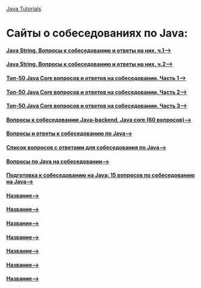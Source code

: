 [Java Tutorials](README.md)

# Сайты о собеседованиях по Java:

#### [Java String. Вопросы к собеседованию и ответы на них, ч.1-->]( https://javarush.ru/groups/posts/759-java-string-voprosih-k-sobesedovaniju-i-otvetih-na-nikh-ch1 )
#### [Java String. Вопросы к собеседованию и ответы на них, ч.2-->]( https://javarush.ru/groups/posts/760-java-string-voprosih-k-sobesedovaniju-i-otvetih-na-nikh-ch2 )
#### [Топ-50 Java Core вопросов и ответов на собеседовании. Часть 1-->]( https://javarush.ru/groups/posts/2590-top-50-java-core-voprosov-i-otvetov-na-sobesedovanii-chastjh-1 )
#### [Топ-50 Java Core вопросов и ответов на собеседовании. Часть 2-->]( https://javarush.ru/groups/posts/2592-top-50-java-core-voprosov-iotvetov-na-sobesedovanii-chastjh-2 )
#### [Топ-50 Java Core вопросов и ответов на собеседовании. Часть 3-->]( https://javarush.ru/groups/posts/2597-top-50-java-core-voprosov-i-otvetov-na-sobesedovanii-chastjh-3 )
#### [Вопросы к собеседованию Java-backend, Java core (60 вопросов)-->]( https://habr.com/ru/post/485678/ )
#### [Вопросы и ответы к собеседованию по Java-->]( https://javahelp.online/osnovy/voprosy-otvety-sobesedovanie-java )
#### [Список вопросов с ответами для собеседования по Java-->]( https://javastudy.ru/interview/list-of-question-java-interview/ )
#### [Вопросы по Java на собеседовании-->]( http://java-online.ru/java-interview.xhtml )
#### [Подготовка к собеседованию на Java: 15 вопросов по собеседованию на Java-->]( https://coderlessons.com/articles/java/podgotovka-k-sobesedovaniiu-na-java-15-voprosov-po-sobesedovaniiu-na-java )
#### [Название-->]( Ссылка )
#### [Название-->]( Ссылка )
#### [Название-->]( Ссылка )
#### [Название-->]( Ссылка )
#### [Название-->]( Ссылка )
#### [Название-->]( Ссылка )
#### [Название-->]( Ссылка )
